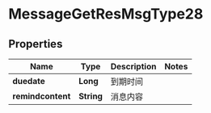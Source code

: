 # MessageGetResMsgType28

## Properties
Name | Type | Description | Notes
------------ | ------------- | ------------- | -------------
**duedate** | **Long** | 到期时间 | 
**remindcontent** | **String** | 消息内容 | 
